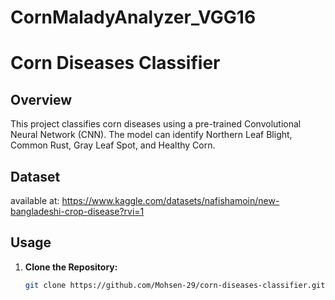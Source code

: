 # CornMaladyAnalyzer_VGG16
# Corn Diseases Classifier

## Overview

This project classifies corn diseases using a pre-trained Convolutional Neural Network (CNN). The model can identify Northern Leaf Blight, Common Rust, Gray Leaf Spot, and Healthy Corn.

## Dataset
available at: https://www.kaggle.com/datasets/nafishamoin/new-bangladeshi-crop-disease?rvi=1

## Usage

1. **Clone the Repository:**
   ```bash
   git clone https://github.com/Mohsen-29/corn-diseases-classifier.git

